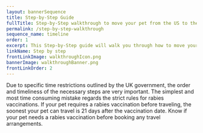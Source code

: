 ```yaml
---
layout: bannerSequence
title: Step-by-Step Guide
fullTitle: Step-by-Step walkthrough to move your pet from the US to the UK
permalink: /step-by-step-walkthrough
sequence_name: timeline
order: 1
excerpt: This Step-by-Step guide will walk you through how to move your pet from the US to the UK without any quarantine
linkName: Step by step
frontLinkImage: walkthroughIcon.png
bannerImage: walkthroughBanner.png
frontLinkOrder: 2
---
```


Due to specific time restrictions outlined by the UK government, the order and timeliness of the necessary steps are very important.  The simplest and most time consuming mistake regards the strict rules for rabies vaccinations.  If your pet requires a rabies vaccination before traveling, the soonest your pet can travel is 21 days after the vaccination date.  Know if your pet needs a rabies vaccination before booking any travel arrangements.  